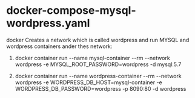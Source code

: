 # docker-compose-mysql-wordpress.yaml
docker Creates a network which is called wordpress and run MYSQL and wordpress containers ander thes network:

1) docker container run --name mysql-container --rm --network wordpress -e MYSQL_ROOT_PASSWORD=wordpress -d mysql:5.7

2) docker container run --name wordpress-container --rm --network wordpress -e WORDPRESS_DB_HOST=mysql-container -e WORDPRESS_DB_PASSWORD=wordpress -p 8090:80 -d wordpress
